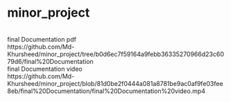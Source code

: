 # minor_project
<br>
final Documentation pdf
<br>
https://github.com/Md-Khursheed/minor_project/tree/b0d6ec7f59164a9febb36335270966d23c6079d6/final%20Documentation
<br>
final Documentation video
<br>
https://github.com/Md-Khursheed/minor_project/blob/81d0be2f0444a081a8781be9ac0af9fe03fee8eb/final%20Documentation/final%20Documentation%20video.mp4
<br>
